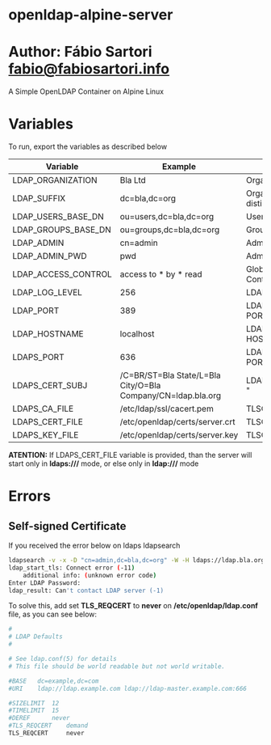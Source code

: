 # openldap-alpine-server
# Author: Fábio Sartori <fabio@fabiosartori.info>
A Simple OpenLDAP Container on Alpine Linux

# Variables

To run, export the variables as described below

| **Variable** | **Example** | **Description** |
|--------------|-------------|-----------------|
| LDAP_ORGANIZATION | Bla Ltd | Organization's Name |
| LDAP_SUFFIX | dc=bla,dc=org | Organization distinguished name |
| LDAP_USERS_BASE_DN | ou=users,dc=bla,dc=org | User's Base DN |
| LDAP_GROUPS_BASE_DN | ou=groups,dc=bla,dc=org | Groups's Base DN |
| LDAP_ADMIN | cn=admin | Admin User |
| LDAP_ADMIN_PWD | pwd | Admin's Password |
| LDAP_ACCESS_CONTROL | access to * by * read | Global Access Control |
| LDAP_LOG_LEVEL | 256 | LDAP's LOG LEVEL |
| LDAP_PORT | 389 | LDAP SERVER's PORT |
| LDAP_HOSTNAME | localhost | LDAP SERVER's HOSTNAME |
| LDAPS_PORT | 636 | LDAPS SERVER's PORT |
| LDAPS_CERT_SUBJ | /C=BR/ST=Bla State/L=Bla City/O=Bla Company/CN=ldap.bla.org | LDAP CERT's Subject " |
| LDAPS_CA_FILE | /etc/ldap/ssl/cacert.pem | TLSCACertificateFile |
| LDAPS_CERT_FILE | /etc/openldap/certs/server.crt | TLSCertificateFile |
| LDAPS_KEY_FILE | /etc/openldap/certs/server.key | TLSCertificateKeyFile |

**ATENTION:** If LDAPS_CERT_FILE variable is provided, than the server will start only in **ldaps:///** mode, or else only in **ldap:///** mode

# Errors

## Self-signed Certificate
If you received the error below on ldaps ldapsearch 

```bash
ldapsearch -v -x -D "cn=admin,dc=bla,dc=org" -W -H ldaps://ldap.bla.org -b "ou=users,dc=bla,dc=org" -s sub 'uid=juvenal'
ldap_start_tls: Connect error (-11)
    additional info: (unknown error code)
Enter LDAP Password:
ldap_result: Can't contact LDAP server (-1)
```

To solve this, add set **TLS_REQCERT** to **never** on **/etc/openldap/ldap.conf** file, as you can see below:

```bash
#
# LDAP Defaults
#

# See ldap.conf(5) for details
# This file should be world readable but not world writable.

#BASE	dc=example,dc=com
#URI	ldap://ldap.example.com ldap://ldap-master.example.com:666

#SIZELIMIT	12
#TIMELIMIT	15
#DEREF		never
#TLS_REQCERT	demand
TLS_REQCERT 	never

```